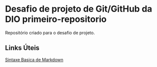 # Desafio de projeto de Git/GitHub da DIO primeiro-repositorio
Repositório criado para o desafio de projeto.

## Links Úteis 
[Sintaxe Basica de Markdown](https://www.markdownguide.org/basic-syntax/)
